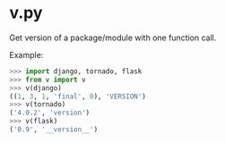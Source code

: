# v.py
Get version of a package/module with one function call.

Example:

```python
>>> import django, tornado, flask
>>> from v import v
>>> v(django)
((1, 3, 1, 'final', 0), 'VERSION')
>>> v(tornado)
('4.0.2', 'version')
>>> v(flask)
('0.9', '__version__')
```

